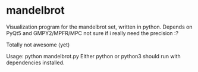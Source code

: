 mandelbrot
==========

Visualization program for the mandelbrot set, written in python.
Depends on PyQt5 and GMPY2/MPFR/MPC
not sure if i really need the precision :?

Totally not awesome (yet)

Usage: python mandelbrot.py
Either python or python3 should run with dependencies installed.
